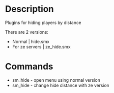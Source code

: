 # Description

Plugins for hiding players by distance

There are 2 versions:

- Normal | hide.smx
- For ze servers | ze_hide.smx

# Commands

- sm_hide - open menu using normal version
- sm_hide <value> - change hide distance with ze version
